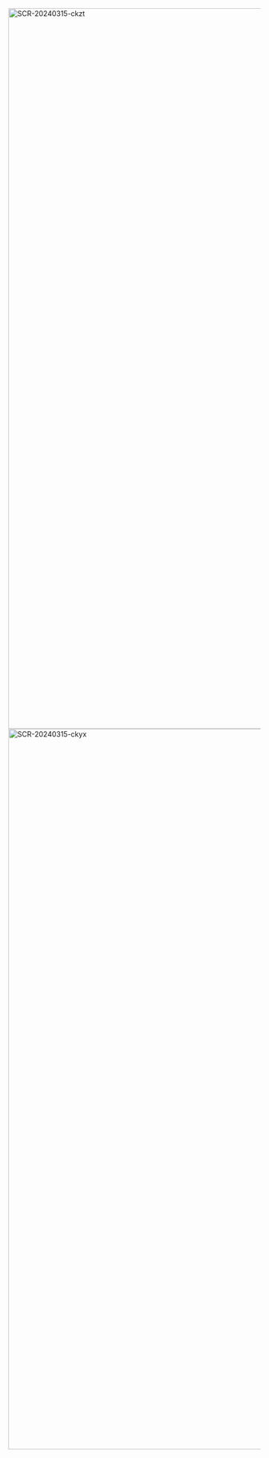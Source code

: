 
<img width="1440" alt="SCR-20240315-ckzt" src="https://github.com/ALL-ALL-ALL/listesdesfruit/assets/157831738/e302de38-849d-40a9-ba25-760c4597347c">
<img width="1440" alt="SCR-20240315-ckyx" src="https://github.com/ALL-ALL-ALL/listesdesfruit/assets/157831738/98243b22-6e94-44fd-95cc-7be55fd36e6f">
